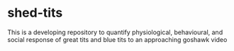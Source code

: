 # shed-tits
This is a developing repository to quantify physiological, behavioural, and social response of great tits and blue tits to an approaching goshawk video
